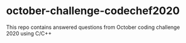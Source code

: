 # october-challenge-codechef2020
This repo contains answered questions from October coding challenge 2020 using C/C++
